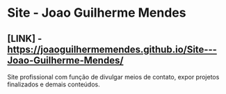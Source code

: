 # Site - Joao Guilherme Mendes

## [LINK] - https://joaoguilhermemendes.github.io/Site---Joao-Guilherme-Mendes/

 Site profissional com função de divulgar meios de contato, expor projetos finalizados e demais conteúdos.

